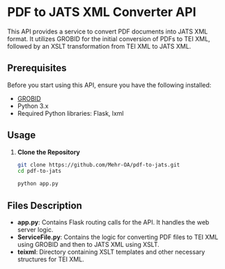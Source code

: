 # PDF to JATS XML Converter API

This API provides a service to convert PDF documents into JATS XML format. It utilizes GROBID for the initial conversion of PDFs to TEI XML, followed by an XSLT transformation from TEI XML to JATS XML.

## Prerequisites

Before you start using this API, ensure you have the following installed:
- [GROBID](https://github.com/kermitt2/grobid)
- Python 3.x
- Required Python libraries: Flask, lxml

## Usage

1. **Clone the Repository**
   ```bash
   git clone https://github.com/Mehr-OA/pdf-to-jats.git
   cd pdf-to-jats
   
   python app.py
   ```
   
## Files Description

- **app.py**: Contains Flask routing calls for the API. It handles the web server logic.
- **ServiceFile.py**: Contains the logic for converting PDF files to TEI XML using GROBID and then to JATS XML using XSLT.
- **teixml**: Directory containing XSLT templates and other necessary structures for TEI XML.
   